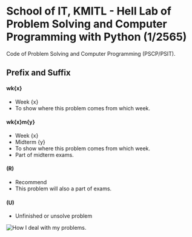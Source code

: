 # School of IT, KMITL - Hell Lab of Problem Solving and Computer Programming with Python (1/2565)
Code of Problem Solving and Computer Programming (PSCP/PSIT).

## Prefix and Suffix
#### wk{x}
- Week {x}
- To show where this problem comes from which week.

#### wk{x}m{y}
- Week {x}
- Midterm {y}
- To show where this problem comes from which week.
- Part of midterm exams.

#### (R)
- Recommend
- This problem will also a part of exams.

#### (U)
- Unfinished or unsolve problem

![How I deal with my problems.](https://i.imgflip.com/3b43a2.jpg)

